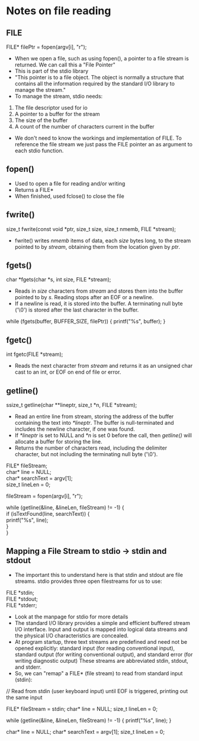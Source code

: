 # Notes on file reading

## FILE

FILE* filePtr = fopen(argv[i], "r");

* When we open a file, such as using fopen(), a pointer to a file stream is returned.  We can call this a "File Pointer"
* This is part of the stdio library
* "This pointer is to a file object.  The object is normally a structure that contains all the information required by the standard I/O library to manage the stream."
* To manage the stream, stdio needs:
1. The file descriptor used for io
2. A pointer to a buffer for the stream
3. The size of the buffer
4. A count of the number of characters current in the buffer
* We don't need to know the workings and implementation of FILE. To reference the file stream we just pass the FILE pointer an as argument to each stdio function.

## fopen()

* Used to open a file for reading and/or writing
* Returns a FILE* 
* When finished, used fclose() to close the file

## fwrite()

size_t fwrite(const void *ptr, size_t size, size_t nmemb, FILE *stream);

* fwrite() writes _nmemb_ items of data, each _size_ bytes long, to the stream pointed to by _stream_, obtaining them from
       the location given by _ptr_.

## fgets()

char *fgets(char *s, int size, FILE *stream);  

* Reads in _size_ characters from _stream_ and stores them into the buffer pointed to by _s_.  Reading stops after an EOF or a newline. 
* If a newline is read, it is stored into the buffer.  A terminating null byte ('\0') is stored after the last character in the buffer.

while (fgets(buffer, BUFFER_SIZE, filePtr)) {
	printf("%s", buffer);
}  

## fgetc()  

int fgetc(FILE *stream);  

* Reads the next character from _stream_ and returns it as an unsigned char cast to an int, or EOF on end of file or error.

## getline()

ssize_t getline(char **lineptr, size_t *n, FILE *stream);  

* Read an entire line from stream, storing the address of the buffer containing the text into _*lineptr_.  The buffer is
       null-terminated and includes the newline character, if one was found.
* If _*lineptr_ is set to NULL and _*n_ is set 0 before the call, then _getline()_ will allocate a buffer for storing the line.
* Returns the number of characters read, including the delimiter character, but not including the terminating null byte ('\0').

FILE* fileStream;  
char* line = NULL;  
char* searchText = argv[1];  
size_t lineLen = 0;  

fileStream = fopen(argv[i], "r");  

while (getline(&line, &lineLen, fileStream) != -1) {  
	if (isTextFound(line, searchText)) {  
            printf("%s", line);  
        }  
}  

## Mapping a File Stream to stdio -> stdin and stdout

* The important this to understand here is that stdin and stdout are file streams. stdio provides three open filestreams for us to use:

FILE *stdin;  
FILE *stdout;  
FILE *stderr;  

* Look at the manpage for stdio for more details
* The  standard I/O library provides a simple and efficient buffered stream I/O interface.  Input and output is mapped into logical data streams and the physical I/O characteristics are concealed.
* At program startup, three text streams are predefined and need not be opened explicitly: standard input  (for  reading  conventional  input),  standard  output (for writing conventional output), and standard error (for writing diagnostic output) These streams are abbreviated stdin, stdout, and stderr.
* So, we can "remap" a FILE* (file stream) to read from standard input (stdin):

// Read from stdin (user keyboard input) until EOF is triggered, printing out the same input

FILE* fileStream = stdin;
char* line = NULL;
size_t lineLen = 0;

while (getline(&line, &lineLen, fileStream) != -1) {
	printf("%s", line);
}

char* line = NULL;
    char* searchText = argv[1];
    size_t lineLen = 0;
